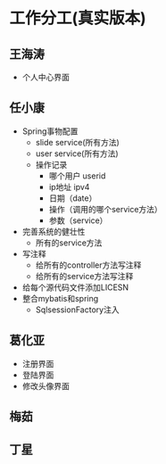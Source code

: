 # 工作分工(真实版本)
## 王海涛
+ 个人中心界面
## 任小康
+ Spring事物配置
    + slide service(所有方法)
    + user service(所有方法)
    + 操作记录
        + 哪个用户 userid
        + ip地址 ipv4
        + 日期（date）
        + 操作（调用的哪个service方法）    
        + 参数（service）
+ 完善系统的健壮性
    + 所有的service方法
+ 写注释
    + 给所有的controller方法写注释
    + 给所有的service方法写注释
+ 给每个源代码文件添加LICESN
+ 整合mybatis和spring
    + SqlsessionFactory注入
## 葛化亚
+ 注册界面
+ 登陆界面
+ 修改头像界面
## 梅茹
## 丁星